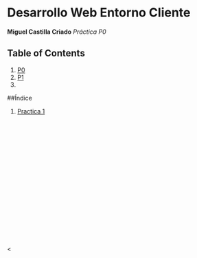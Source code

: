 # Desarrollo Web Entorno Cliente

**Miguel Castilla Criado**
*Práctica P0*

## Table of Contents
1. [P0](#P0)
2. [P1](#P1)
3. 
##Índice
1. [Practica 1](#idP1)

<br>
<br>
<br>
<br><br>
<br><br>
<br><br>
<br><br>
<br><br>
<br><br>
<br><br>
<

<div id='P1/>## Practica 1

Texto del primer apartado
